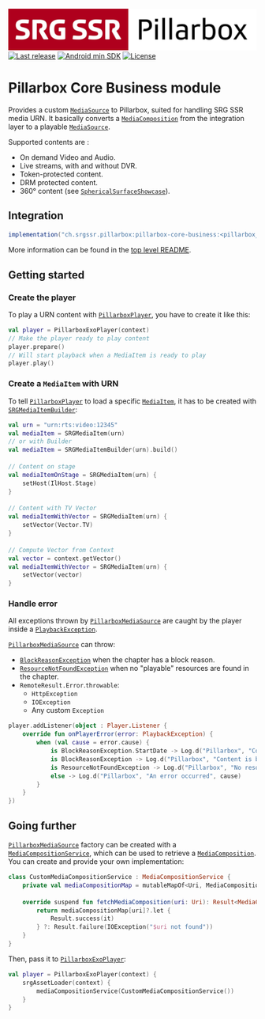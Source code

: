 [![Pillarbox logo](https://github.com/SRGSSR/pillarbox-apple/blob/main/docs/README-images/logo.jpg)](https://github.com/SRGSSR/pillarbox-android)
[![Last release](https://img.shields.io/github/v/release/SRGSSR/pillarbox-android?label=Release)](https://github.com/SRGSSR/pillarbox-android/releases)
[![Android min SDK](https://img.shields.io/badge/Android-21%2B-34A853)](https://github.com/SRGSSR/pillarbox-android)
[![License](https://img.shields.io/github/license/SRGSSR/pillarbox-android?label=License)](https://github.com/SRGSSR/pillarbox-android/blob/main/LICENSE)

# Pillarbox Core Business module

Provides a custom [`MediaSource`][media-source-documentation] to Pillarbox, suited for handling SRG SSR media URN. It basically converts a
[`MediaComposition`][media-composition-source] from the integration layer to a playable [`MediaSource`][media-source-documentation].

Supported contents are :

- On demand Video and Audio.
- Live streams, with and without DVR.
- Token-protected content.
- DRM protected content.
- 360° content (see [`SphericalSurfaceShowcase`][spherical-surface-showcase]).

## Integration

```gradle
implementation("ch.srgssr.pillarbox:pillarbox-core-business:<pillarbox_version>")
```

More information can be found in the [top level README](https://github.com/SRGSSR/pillarbox-android#readme).

## Getting started

### Create the player

To play a URN content with [`PillarboxPlayer`][pillarbox-player-source], you have to create it like this:

```kotlin
val player = PillarboxExoPlayer(context)
// Make the player ready to play content
player.prepare()
// Will start playback when a MediaItem is ready to play
player.play() 
```

### Create a `MediaItem` with URN

To tell [`PillarboxPlayer`][pillarbox-player-source] to load a specific [`MediaItem`][media-item-documentation], it has to be created with
[`SRGMediaItemBuilder`][srg-media-item-builder-source]:

```kotlin
val urn = "urn:rts:video:12345"
val mediaItem = SRGMediaItem(urn)
// or with Builder
val mediaItem = SRGMediaItemBuilder(urn).build()

// Content on stage
val mediaItemOnStage = SRGMediaItem(urn) {
    setHost(IlHost.Stage)
}

// Content with TV Vector
val mediaItemWithVector = SRGMediaItem(urn) {
    setVector(Vector.TV)
}

// Compute Vector from Context
val vector = context.getVector()
val mediaItemWithVector = SRGMediaItem(urn) {
    setVector(vector)
}
```

### Handle error

All exceptions thrown by [`PillarboxMediaSource`][pillarbox-media-source-source] are caught by the player inside a
[`PlaybackException`][playback-exception-documentation].

[`PillarboxMediaSource`][pillarbox-media-source-source] can throw:

- [`BlockReasonException`][block-reason-exception-source] when the chapter has a block reason.
- [`ResourceNotFoundException`][resource-not-found-exception-source] when no "playable" resources are found in the chapter.
- `RemoteResult.Error`.`throwable`:
    - `HttpException`
    - `IOException`
    - Any custom `Exception`

```kotlin
player.addListener(object : Player.Listener {
    override fun onPlayerError(error: PlaybackException) {
        when (val cause = error.cause) {
            is BlockReasonException.StartDate -> Log.d("Pillarbox", "Content is blocked until ${cause.instant}")
            is BlockReasonException -> Log.d("Pillarbox", "Content is blocked", cause)
            is ResourceNotFoundException -> Log.d("Pillarbox", "No resources found in the chapter")
            else -> Log.d("Pillarbox", "An error occurred", cause)
        }
    }
})
```

## Going further

[`PillarboxMediaSource`][pillarbox-media-source-source] factory can be created with a [`MediaCompositionService`][media-composition-service-source],
which can be used to retrieve a [`MediaComposition`][media-composition-source]. You can create and provide your own implementation:

```kotlin
class CustomMediaCompositionService : MediaCompositionService {
    private val mediaCompositionMap = mutableMapOf<Uri, MediaComposition>()

    override suspend fun fetchMediaComposition(uri: Uri): Result<MediaComposition> {
        return mediaCompositionMap[uri]?.let {
            Result.success(it)
        } ?: Result.failure(IOException("$uri not found"))
    }
}
```

Then, pass it to [`PillarboxExoPlayer`][pillarbox-exo-player-source]:

```kotlin
val player = PillarboxExoPlayer(context) {
    srgAssetLoader(context) {
        mediaCompositionService(CustomMediaCompositionService())
    }
}
```

[block-reason-exception-source]: https://github.com/SRGSSR/pillarbox-android/tree/main/pillarbox-core-business/src/main/java/ch/srgssr/pillarbox/core/business/exception/BlockReasonException.kt
[media-composition-service-source]: https://github.com/SRGSSR/pillarbox-android/tree/main/pillarbox-core-business/src/main/java/ch/srgssr/pillarbox/core/business/integrationlayer/service/MediaCompositionService.kt
[media-composition-source]: https://github.com/SRGSSR/pillarbox-android/tree/main/pillarbox-core-business/src/main/java/ch/srgssr/pillarbox/core/business/integrationlayer/data/MediaComposition.kt
[media-item-documentation]: https://developer.android.com/reference/androidx/media3/common/MediaItem
[media-source-documentation]: https://developer.android.com/reference/androidx/media3/exoplayer/source/MediaSource
[pillarbox-exo-player-source]: https://github.com/SRGSSR/pillarbox-android/tree/main/pillarbox-core-business/src/main/java/ch/srgssr/pillarbox/core/business/PillarboxSRG.kt
[pillarbox-media-source-source]: https://github.com/SRGSSR/pillarbox-android/tree/main/pillarbox-player/src/main/java/ch/srgssr/pillarbox/player/source/PillarboxMediaSource.kt
[pillarbox-player-source]: https://github.com/SRGSSR/pillarbox-android/tree/main/pillarbox-player/src/main/java/ch/srgssr/pillarbox/player/PillarboxPlayer.kt
[playback-exception-documentation]: https://developer.android.com/reference/androidx/media3/common/PlaybackException
[resource-not-found-exception-source]: https://github.com/SRGSSR/pillarbox-android/tree/main/pillarbox-core-business/src/main/java/ch/srgssr/pillarbox/core/business/exception/ResourceNotFoundException.kt
[spherical-surface-showcase]: https://github.com/SRGSSR/pillarbox-android/tree/main/pillarbox-demo/src/main/java/ch/srgssr/pillarbox/demo/ui/showcases/misc/SphericalSurfaceShowcase.kt
[srg-media-item-builder-source]: https://github.com/SRGSSR/pillarbox-android/tree/main/pillarbox-core-business/src/main/java/ch/srgssr/pillarbox/core/business/SRGMediaItemBuilder.kt
